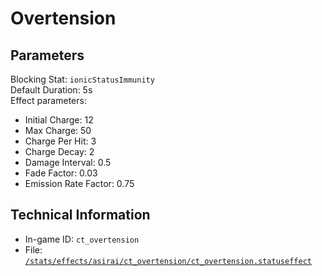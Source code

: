 # Overtension

## Parameters

Blocking Stat: `ionicStatusImmunity`  
Default Duration: 5s  
Effect parameters:

- Initial Charge: 12
- Max Charge: 50
- Charge Per Hit: 3
- Charge Decay: 2
- Damage Interval: 0.5
- Fade Factor: 0.03
- Emission Rate Factor: 0.75

## Technical Information

- In-game ID: `ct_overtension`
- File: [`/stats/effects/asirai/ct_overtension/ct_overtension.statuseffect`](https://github.com/Ceterai/Enternia/blob/main/stats/effects/asirai/ct_overtension/ct_overtension.statuseffect)
